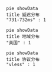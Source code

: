 
```mermaid
pie showData
title 延迟分布
"731-732ms" : 1
```
```mermaid
pie showData
title 地域分布
"美国" : 1
```
```mermaid
pie showData
title 协议分布
"vless" : 1
```